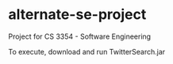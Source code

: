 # alternate-se-project

Project for CS 3354 - Software Engineering

To execute, download and run TwitterSearch.jar
